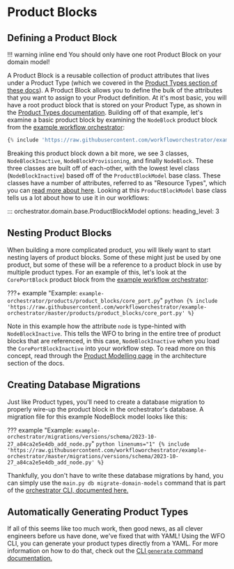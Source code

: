 # Product Blocks

## Defining a Product Block

!!! warning inline end
    You should only have one root Product Block on your domain model!

A Product Block is a reusable collection of product attributes that lives under a Product Type (which we covered in the [Product Types section of these docs](./product_types.md)). A Product Block allows you to define the bulk of the attributes that you want to assign to your Product definition. At it's most basic, you will have a root product block that is stored on your Product Type, as shown in the [Product Types documentation](product_types.md). Building off of that example, let's examine a basic product block by examining the `NodeBlock` product block from the [example workflow orchestrator](https://github.com/workfloworchestrator/example-orchestrator):

```python
{% include 'https://raw.githubusercontent.com/workfloworchestrator/example-orchestrator/master/products/product_blocks/node.py' %}
```

Breaking this product block down a bit more, we see 3 classes, `NodeBlockInactive`, `NodeBlockProvisioning`, and finally `NodeBlock`. These three classes are built off of each-other, with the lowest level class (`NodeBlockInactive`) based off of the `ProductBlockModel` base class. These classes have a number of attributes, referred to as "Resource Types", which you can [read more about here](./model_attributes.md#resource-types). Looking at this `ProductBlockModel` base class tells us a lot about how to use it in our workflows:

::: orchestrator.domain.base.ProductBlockModel
    options:
        heading_level: 3

## Nesting Product Blocks

When building a more complicated product, you will likely want to start nesting layers of product blocks. Some of these might just be used by one product, but some of these will be a reference to a product block in use by multiple product types. For an example of this, let's look at the `CorePortBlock` product block from the [example workflow orchestrator](https://github.com/workfloworchestrator/example-orchestrator):

???+ example "Example: `example-orchestrator/products/product_blocks/core_port.py`"
    ```python
    {% include 'https://raw.githubusercontent.com/workfloworchestrator/example-orchestrator/master/products/product_blocks/core_port.py' %}
    ```

Note in this example how the attribute `node` is type-hinted with `NodeBlockInactive`. This tells the WFO to bring in the entire tree of product blocks that are referenced, in this case, `NodeBlockInactive` when you load the `CorePortBlockInactive` into your workflow step. To read more on this concept, read through the [Product Modelling page](../../architecture/product_modelling/product_block_graph/) in the architecture section of the docs.

## Creating Database Migrations

Just like Product types, you'll need to create a database migration to properly wire-up the product block in the orchestrator's database. A migration file for this example NodeBlock model looks like this:

??? example "Example: `example-orchestrator/migrations/versions/schema/2023-10-27_a84ca2e5e4db_add_node.py`"
    ```python linenums="1"
    {% include 'https://raw.githubusercontent.com/workfloworchestrator/example-orchestrator/master/migrations/versions/schema/2023-10-27_a84ca2e5e4db_add_node.py' %}
    ```

Thankfully, you don't have to write these database migrations by hand, you can simply use the `main.py db migrate-domain-models` command that is part of the [orchestrator CLI, documented here.](../../cli/#migrate-domain-models)

## Automatically Generating Product Types

If all of this seems like too much work, then good news, as all clever engineers before us have done, we've fixed that with YAML! Using the WFO CLI, you can generate your product types directly from a YAML. For more information on how to do that, check out the [CLI `generate` command documentation.](../../cli/#generate)
